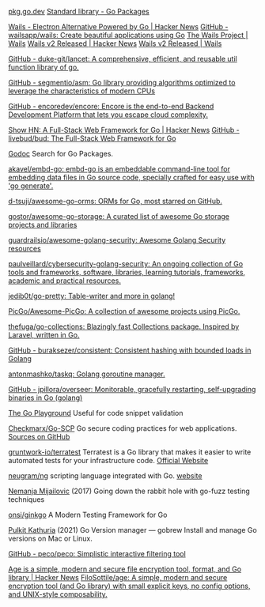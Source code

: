 
[pkg.go.dev](https://pkg.go.dev/)
[Standard library - Go Packages](https://pkg.go.dev/std)

[Wails - Electron Alternative Powered by Go | Hacker News](https://news.ycombinator.com/item?id=31764773)
[GitHub - wailsapp/wails: Create beautiful applications using Go](https://github.com/wailsapp/wails)
[The Wails Project | Wails](https://wails.io/)
[Wails v2 Released | Hacker News](https://news.ycombinator.com/item?id=32953811)
[Wails v2 Released | Wails](https://wails.io/blog/wails-v2-released/)

[GitHub - duke-git/lancet: A comprehensive, efficient, and reusable util function library of go.](https://github.com/duke-git/lancet)

[GitHub - segmentio/asm: Go library providing algorithms optimized to leverage the characteristics of modern CPUs](https://github.com/segmentio/asm)

[GitHub - encoredev/encore: Encore is the end-to-end Backend Development Platform that lets you escape cloud complexity.](https://github.com/encoredev/encore)

[Show HN: A Full-Stack Web Framework for Go | Hacker News](https://news.ycombinator.com/item?id=31371340)
[GitHub - livebud/bud: The Full-Stack Web Framework for Go](https://github.com/livebud/bud)

[Godoc](https://godoc.org/)
Search for Go Packages.

[akavel/embd-go: embd-go is an embeddable command-line tool for embedding data files in Go source code, specially crafted for easy use with 'go generate'.](https://github.com/akavel/embd-go)

[d-tsuji/awesome-go-orms: ORMs for Go, most starred on GitHub.](https://github.com/d-tsuji/awesome-go-orms)

[gostor/awesome-go-storage: A curated list of awesome Go storage projects and libraries](https://github.com/gostor/awesome-go-storage)

[guardrailsio/awesome-golang-security: Awesome Golang Security resources](https://github.com/guardrailsio/awesome-golang-security)

[paulveillard/cybersecurity-golang-security: An ongoing collection of Go tools and frameworks, software, libraries, learning tutorials, frameworks, academic and practical resources.](https://github.com/paulveillard/cybersecurity-golang-security)

[jedib0t/go-pretty: Table-writer and more in golang!](https://github.com/jedib0t/go-pretty)

[PicGo/Awesome-PicGo: A collection of awesome projects using PicGo.](https://github.com/PicGo/Awesome-PicGo)

[thefuga/go-collections: Blazingly fast Collections package. Inspired by Laravel, written in Go.](https://github.com/thefuga/go-collections)

[GitHub - buraksezer/consistent: Consistent hashing with bounded loads in Golang](https://github.com/buraksezer/consistent)

[antonmashko/taskq: Golang goroutine manager.](https://github.com/antonmashko/taskq)

[GitHub - jpillora/overseer: Monitorable, gracefully restarting, self-upgrading binaries in Go (golang)](https://github.com/jpillora/overseer)

[The Go Playground](https://play.golang.org/)
Useful for code snippet validation

[Checkmarx/Go-SCP](https://checkmarx.gitbooks.io/go-scp/)
Go secure coding practices for web applications.
[Sources on GitHub](https://github.com/Checkmarx/Go-SCP)

[gruntwork-io/terratest](https://github.com/gruntwork-io/terratest)
Terratest is a Go library that makes it easier to write automated tests for your infrastructure code.
[Official Website](https://terratest.gruntwork.io/)

[neugram/ng](https://github.com/neugram/ng)
scripting language integrated with Go.
[website](https://neugram.io)

[Nemanja Mijailovic](https://mijailovic.net/2017/07/29/go-fuzz/)
(2017) Going down the rabbit hole with go-fuzz
testing techniques

[onsi/ginkgo](https://github.com/onsi/ginkgo)
A Modern Testing Framework for Go

[Pulkit Kathuria](https://medium.com/web-developer/go-version-manager-gobrew-c8750157dfe6)
(2021) Go Version manager — gobrew
Install and manage Go versions on Mac or Linux.

[GitHub - peco/peco: Simplistic interactive filtering tool](https://github.com/peco/peco)

[Age is a simple, modern and secure file encryption tool, format, and Go library | Hacker News](https://news.ycombinator.com/item?id=41156793)
[FiloSottile/age: A simple, modern and secure encryption tool (and Go library) with small explicit keys, no config options, and UNIX-style composability.](https://github.com/FiloSottile/age)
